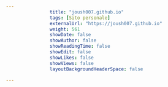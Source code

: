 ```yaml
---
                title: "joush007.github.io"
                tags: [Sito personale]
                externalUrl: "https://joush007.github.io"
                weight: 561
                showDate: false
                showAuthor: false
                showReadingTime: false
                showEdit: false
                showLikes: false
                showViews: false
                layoutBackgroundHeaderSpace: false
                
---
```


